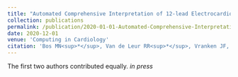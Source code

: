 ```yaml
---
title: "Automated Comprehensive Interpretation of 12-lead Electrocardiograms Using Pre-trained Exponentially Dilated Causal Convolutional Neural Networks"
collection: publications
permalink: /publication/2020-01-01-Automated-Comprehensive-Interpretation-of-12-lead-Electrocardiograms-Using-Pre-trained-Exponentially-Dilated-Causal-Convolutional-Neural-Networks
date: 2020-12-01
venue: 'Computing in Cardiology'
citation: 'Bos MN<sup>*</sup>, Van de Leur RR<sup>*</sup>, Vranken JF, Gupta DK, Van der Harst P, Doevendans PA, Van Es R. Automated Comprehensive Interpretation of 12-lead Electrocardiograms Using Pre-trained Exponentially Dilated Causal Convolutional Neural Networks. Comput Cardiol (2020). 2020;2–5.'
---
```

The first two authors contributed equally.
*in press*